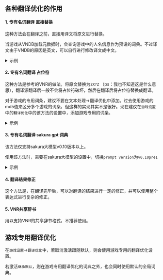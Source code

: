 ## 各种翻译优化的作用

#### **1. 专有名词翻译 直接替换**

这种方法会在翻译之前，直接用译文将原文进行替换。

当游戏从VNDB加载元数据时，会查询游戏中的人名信息作为预设的词典。不过译文由于VNDB的原因是英文，可以自行进行修改译文成中文。

<details>
  <summary>示例</summary>
  <img src="https://image.lunatranslator.xyz/zh/transoptimi/1.png">
</details>

#### **2. 专有名词翻译 占位符**

这种方法是参考的VNR的做法，将原文替换为`ZX?Z` （ps：我也不知道这是什么意思），翻译源翻译后一般不会将占位符破坏，然后在翻译后将占位符替换成翻译。

对于游戏的专用词条，建议不要在文本处理->翻译优化中添加。过去使用游戏的md5值来区分多个游戏的词条，但这样的实现其实不是很好。现在建议在`游戏设置`中的`翻译优化`中的该方法的设置中，添加游戏专用的词条。
  
<details>
  <summary>示例</summary>
  建议使用：
  <img src="https://image.lunatranslator.xyz/zh/transoptimi/2.png">
  而不是：
  <img src="https://image.lunatranslator.xyz/zh/transoptimi/3.png">
</details>


#### **3. 专有名词翻译 sakura gpt 词典**

该方法仅支持sakura大模型v0.10版本以上。

使用该方法时，需要在sakura大模型的设置中，切换`prompt version`为`v0.10pre1`

<details>
  <summary>示例</summary>
  <img src="https://image.lunatranslator.xyz/zh/transoptimi/4.png">
</details>

#### **4. 翻译结果修正**

这个方法是，在翻译完毕后，可以对翻译的结果进行一定的修正，并可以使用整个表达式进行复杂的修正。

#### **5. VNR共享辞书**

用以支持VNR的共享辞书格式，不推荐使用。


## 游戏专用翻译优化

在`游戏设置`->`翻译优化`中，若取消激活跟随默认，则会使用游戏专用的翻译优化设置。

若激活`继承默认`，则在游戏专用翻译优化的词典之外，也会同时使用默认的全局词典。